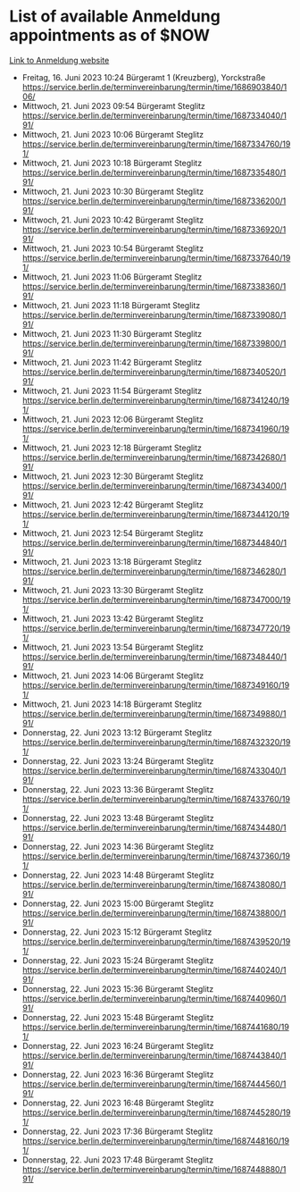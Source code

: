 # List of available Anmeldung appointments as of $NOW
[Link to Anmeldung website](https://service.berlin.de/terminvereinbarung/termin/tag.php?termin=1&anliegen[]=120686&dienstleisterlist=122210,122217,327316,122219,327312,122227,327314,122231,327346,122243,327348,122254,122252,329742,122260,329745,122262,329748,122271,327278,122273,327274,122277,327276,330436,122280,327294,122282,327290,122284,327292,122291,327270,122285,327266,122286,327264,122296,327268,150230,329760,122297,327286,122294,327284,122312,329763,122314,329775,122304,327330,122311,327334,122309,327332,317869,122281,327352,122279,329772,122283,122276,327324,122274,327326,122267,329766,122246,327318,122251,327320,122257,327322,122208,327298,122226,327300&herkunft=http%3A%2F%2Fservice.berlin.de%2Fdienstleistung%2F120686%2F)
- Freitag, 16. Juni 2023 10:24 Bürgeramt 1 (Kreuzberg), Yorckstraße https://service.berlin.de/terminvereinbarung/termin/time/1686903840/106/
- Mittwoch, 21. Juni 2023 09:54 Bürgeramt Steglitz https://service.berlin.de/terminvereinbarung/termin/time/1687334040/191/
- Mittwoch, 21. Juni 2023 10:06 Bürgeramt Steglitz https://service.berlin.de/terminvereinbarung/termin/time/1687334760/191/
- Mittwoch, 21. Juni 2023 10:18 Bürgeramt Steglitz https://service.berlin.de/terminvereinbarung/termin/time/1687335480/191/
- Mittwoch, 21. Juni 2023 10:30 Bürgeramt Steglitz https://service.berlin.de/terminvereinbarung/termin/time/1687336200/191/
- Mittwoch, 21. Juni 2023 10:42 Bürgeramt Steglitz https://service.berlin.de/terminvereinbarung/termin/time/1687336920/191/
- Mittwoch, 21. Juni 2023 10:54 Bürgeramt Steglitz https://service.berlin.de/terminvereinbarung/termin/time/1687337640/191/
- Mittwoch, 21. Juni 2023 11:06 Bürgeramt Steglitz https://service.berlin.de/terminvereinbarung/termin/time/1687338360/191/
- Mittwoch, 21. Juni 2023 11:18 Bürgeramt Steglitz https://service.berlin.de/terminvereinbarung/termin/time/1687339080/191/
- Mittwoch, 21. Juni 2023 11:30 Bürgeramt Steglitz https://service.berlin.de/terminvereinbarung/termin/time/1687339800/191/
- Mittwoch, 21. Juni 2023 11:42 Bürgeramt Steglitz https://service.berlin.de/terminvereinbarung/termin/time/1687340520/191/
- Mittwoch, 21. Juni 2023 11:54 Bürgeramt Steglitz https://service.berlin.de/terminvereinbarung/termin/time/1687341240/191/
- Mittwoch, 21. Juni 2023 12:06 Bürgeramt Steglitz https://service.berlin.de/terminvereinbarung/termin/time/1687341960/191/
- Mittwoch, 21. Juni 2023 12:18 Bürgeramt Steglitz https://service.berlin.de/terminvereinbarung/termin/time/1687342680/191/
- Mittwoch, 21. Juni 2023 12:30 Bürgeramt Steglitz https://service.berlin.de/terminvereinbarung/termin/time/1687343400/191/
- Mittwoch, 21. Juni 2023 12:42 Bürgeramt Steglitz https://service.berlin.de/terminvereinbarung/termin/time/1687344120/191/
- Mittwoch, 21. Juni 2023 12:54 Bürgeramt Steglitz https://service.berlin.de/terminvereinbarung/termin/time/1687344840/191/
- Mittwoch, 21. Juni 2023 13:18 Bürgeramt Steglitz https://service.berlin.de/terminvereinbarung/termin/time/1687346280/191/
- Mittwoch, 21. Juni 2023 13:30 Bürgeramt Steglitz https://service.berlin.de/terminvereinbarung/termin/time/1687347000/191/
- Mittwoch, 21. Juni 2023 13:42 Bürgeramt Steglitz https://service.berlin.de/terminvereinbarung/termin/time/1687347720/191/
- Mittwoch, 21. Juni 2023 13:54 Bürgeramt Steglitz https://service.berlin.de/terminvereinbarung/termin/time/1687348440/191/
- Mittwoch, 21. Juni 2023 14:06 Bürgeramt Steglitz https://service.berlin.de/terminvereinbarung/termin/time/1687349160/191/
- Mittwoch, 21. Juni 2023 14:18 Bürgeramt Steglitz https://service.berlin.de/terminvereinbarung/termin/time/1687349880/191/
- Donnerstag, 22. Juni 2023 13:12 Bürgeramt Steglitz https://service.berlin.de/terminvereinbarung/termin/time/1687432320/191/
- Donnerstag, 22. Juni 2023 13:24 Bürgeramt Steglitz https://service.berlin.de/terminvereinbarung/termin/time/1687433040/191/
- Donnerstag, 22. Juni 2023 13:36 Bürgeramt Steglitz https://service.berlin.de/terminvereinbarung/termin/time/1687433760/191/
- Donnerstag, 22. Juni 2023 13:48 Bürgeramt Steglitz https://service.berlin.de/terminvereinbarung/termin/time/1687434480/191/
- Donnerstag, 22. Juni 2023 14:36 Bürgeramt Steglitz https://service.berlin.de/terminvereinbarung/termin/time/1687437360/191/
- Donnerstag, 22. Juni 2023 14:48 Bürgeramt Steglitz https://service.berlin.de/terminvereinbarung/termin/time/1687438080/191/
- Donnerstag, 22. Juni 2023 15:00 Bürgeramt Steglitz https://service.berlin.de/terminvereinbarung/termin/time/1687438800/191/
- Donnerstag, 22. Juni 2023 15:12 Bürgeramt Steglitz https://service.berlin.de/terminvereinbarung/termin/time/1687439520/191/
- Donnerstag, 22. Juni 2023 15:24 Bürgeramt Steglitz https://service.berlin.de/terminvereinbarung/termin/time/1687440240/191/
- Donnerstag, 22. Juni 2023 15:36 Bürgeramt Steglitz https://service.berlin.de/terminvereinbarung/termin/time/1687440960/191/
- Donnerstag, 22. Juni 2023 15:48 Bürgeramt Steglitz https://service.berlin.de/terminvereinbarung/termin/time/1687441680/191/
- Donnerstag, 22. Juni 2023 16:24 Bürgeramt Steglitz https://service.berlin.de/terminvereinbarung/termin/time/1687443840/191/
- Donnerstag, 22. Juni 2023 16:36 Bürgeramt Steglitz https://service.berlin.de/terminvereinbarung/termin/time/1687444560/191/
- Donnerstag, 22. Juni 2023 16:48 Bürgeramt Steglitz https://service.berlin.de/terminvereinbarung/termin/time/1687445280/191/
- Donnerstag, 22. Juni 2023 17:36 Bürgeramt Steglitz https://service.berlin.de/terminvereinbarung/termin/time/1687448160/191/
- Donnerstag, 22. Juni 2023 17:48 Bürgeramt Steglitz https://service.berlin.de/terminvereinbarung/termin/time/1687448880/191/
